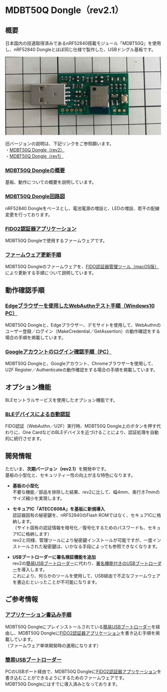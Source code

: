 # MDBT50Q Dongle（rev2.1）

## 概要

日本国内の技適取得済みであるnRF52840搭載モジュール「MDBT50Q」を使用し、nRF52840 Dongleとほぼ同じ仕様で製作した、USBドングル基板です。

<img src="assets/0021.jpg" width="500">

旧バージョンの説明は、下記リンクをご参照願います。<br>
・[MDBT50Q Dongle（rev2）](README_2.md)<br>
・[MDBT50Q Dongle（rev1）](HWSUMMARY.md)

### [MDBT50Q Dongleの概要](HWSUMMARY_2_1.md)

基板、動作についての概要を説明しています。

### [MDBT50Q Dongle回路図](pcb_rev2_1/FIDO2AUTH_0021.pdf)

nRF52840 Dongleをベースとし、電池電源の増設と、LEDの増設、若干の配線変更を行っております。

### [FIDO2認証器アプリケーション](../../nRF5_SDK_v15.3.0/README.md)

MDBT50Q Dongleで使用するファームウェアです。

### [ファームウェア更新手順](../../MaintenanceTool/macOSApp/UPDATEFIRMWARE.md)

MDBT50Q Dongleのファームウェアを、[FIDO認証器管理ツール（macOS版）](MaintenanceTool/macOSApp)により更新する手順について説明しています。

## 動作確認手順

### [Edgeブラウザーを使用したWebAuthnテスト手順（Windows10 PC）](WEBAUTHNTEST.md)

MDBT50Q Dongleと、Edgeブラウザー、デモサイトを使用して、WebAuthnのユーザー登録／ログイン（MakeCredential／GetAssertion）の動作確認をする場合の手順を掲載しています。

### [Googleアカウントのログイン確認手順（PC）](PCCHROME.md)

MDBT50Q Dongleと、Googleアカウント、Chromeブラウザーを使用して、U2F Register／Authenticateの動作確認をする場合の手順を掲載しています。

## オプション機能

BLEセントラルサービスを使用したオプション機能です。

### [BLEデバイスによる自動認証](BLEDAUTH.md)

FIDO認証（WebAuthn／U2F）実行時、MDBT50Q Dongle上のボタンを押す代わりに、One CardなどのBLEデバイスを近づけることにより、認証処理を自動的に続行させます。

## 開発情報

ただいま、<b>次期バージョン（rev2.1）</b>を開発中です。<br>
基板の小型化と、セキュリティー性の向上が主な特色になります。

- <b>基板の小型化</b><br>
不要な機能／部品を排除した結果、rev2に比して、幅4mm、奥行き7mmのサイズ縮小を実現します。

- <b>セキュアIC「ATECC608A」を基板に新規導入</b><br>
認証器固有の秘密鍵を、nRF52840のFlash ROMではなく、セキュアICに格納します。<br>
（サイト固有の認証情報を暗号化／復号化するためのパスワードも、セキュアICに格納します）<br>
rev2と同様、管理ツールにより秘密鍵インストールが可能ですが、一度インストールされた秘密鍵は、いかなる手段によっても参照できなくなります。

- <b>USBブートローダーに署名検証機能を追加</b><br>
rev2の[簡易USBブートローダー](../../nRF5_SDK_v15.3.0/examples/dfu/README.md)に代わり、[署名機能付きのUSBブートローダー](../../nRF5_SDK_v15.3.0/firmwares/secure_bootloader)を導入します。<br>
これにより、何らかのツールを使用して、USB経由で不正なファームウェアを書込むといったことが不可能になります。

## ご参考情報

### [アプリケーション書込み手順](../../nRF5_SDK_v15.3.0/APPINSTALL.md)

MDBT50Q Dongleにプレインストールされている[簡易USBブートローダー](../../nRF5_SDK_v15.3.0/examples/dfu/README.md)を経由し、MDBT50Q Dongleに[FIDO2認証器アプリケーション](../../nRF5_SDK_v15.3.0/README.md)を書き込む手順を掲載しています。<br>
（ファームウェア単体開発時の運用になります）

### [簡易USBブートローダー](../../nRF5_SDK_v15.3.0/examples/dfu/README.md)

PCのUSBポート経由で、MDBT50Q Dongleに[FIDO2認証器アプリケーション](../../nRF5_SDK_v15.3.0/README.md)を書き込むことができるようにするためのファームウェアです。<br>
MDBT50Q Dongleにはすでに導入済みとなっております。
